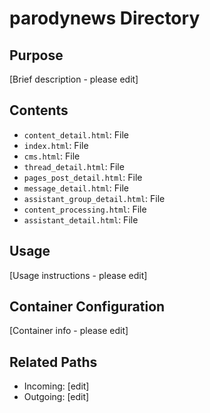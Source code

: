 
# parodynews Directory

## Purpose
[Brief description - please edit]

## Contents
- `content_detail.html`: File
- `index.html`: File
- `cms.html`: File
- `thread_detail.html`: File
- `pages_post_detail.html`: File
- `message_detail.html`: File
- `assistant_group_detail.html`: File
- `content_processing.html`: File
- `assistant_detail.html`: File

## Usage
[Usage instructions - please edit]

## Container Configuration
[Container info - please edit]

## Related Paths
- Incoming: [edit]
- Outgoing: [edit]
